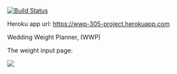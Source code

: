 [![Build Status](https://travis-ci.org/cpe305Spring17/spring2017-project-paihsu.svg?branch=master)](https://travis-ci.org/cpe305Spring17/spring2017-project-paihsu)

Heroku app url: https://wwp-305-project.herokuapp.com

Wedding Weight Planner, (WWP) 

The weight input page:

<img src="https://github.com/cpe305Spring17/spring2017-project-paihsu/blob/master/Weight_Input.png" />

